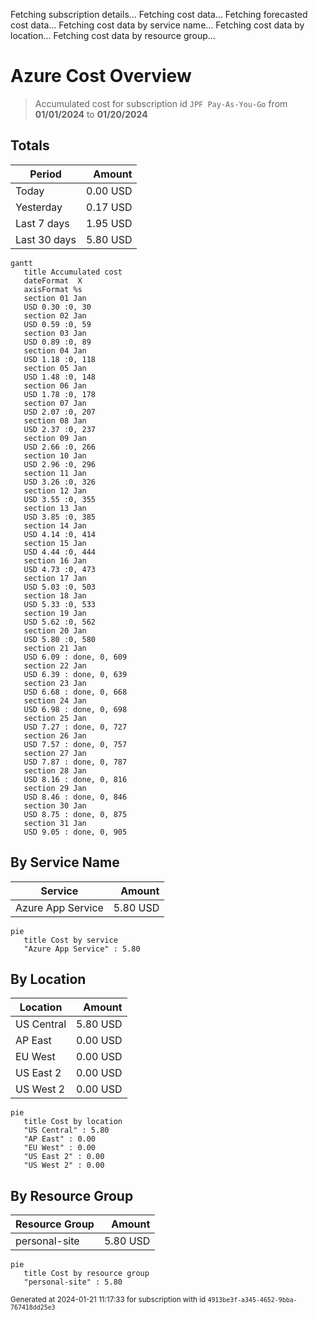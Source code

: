 Fetching subscription details...
Fetching cost data...
Fetching forecasted cost data...
Fetching cost data by service name...
Fetching cost data by location...
Fetching cost data by resource group...
# Azure Cost Overview

> Accumulated cost for subscription id `JPF Pay-As-You-Go` from **01/01/2024** to **01/20/2024**

## Totals

|Period|Amount|
|---|---:|
|Today|0.00 USD|
|Yesterday|0.17 USD|
|Last 7 days|1.95 USD|
|Last 30 days|5.80 USD|

```mermaid
gantt
   title Accumulated cost
   dateFormat  X
   axisFormat %s
   section 01 Jan
   USD 0.30 :0, 30
   section 02 Jan
   USD 0.59 :0, 59
   section 03 Jan
   USD 0.89 :0, 89
   section 04 Jan
   USD 1.18 :0, 118
   section 05 Jan
   USD 1.48 :0, 148
   section 06 Jan
   USD 1.78 :0, 178
   section 07 Jan
   USD 2.07 :0, 207
   section 08 Jan
   USD 2.37 :0, 237
   section 09 Jan
   USD 2.66 :0, 266
   section 10 Jan
   USD 2.96 :0, 296
   section 11 Jan
   USD 3.26 :0, 326
   section 12 Jan
   USD 3.55 :0, 355
   section 13 Jan
   USD 3.85 :0, 385
   section 14 Jan
   USD 4.14 :0, 414
   section 15 Jan
   USD 4.44 :0, 444
   section 16 Jan
   USD 4.73 :0, 473
   section 17 Jan
   USD 5.03 :0, 503
   section 18 Jan
   USD 5.33 :0, 533
   section 19 Jan
   USD 5.62 :0, 562
   section 20 Jan
   USD 5.80 :0, 580
   section 21 Jan
   USD 6.09 : done, 0, 609
   section 22 Jan
   USD 6.39 : done, 0, 639
   section 23 Jan
   USD 6.68 : done, 0, 668
   section 24 Jan
   USD 6.98 : done, 0, 698
   section 25 Jan
   USD 7.27 : done, 0, 727
   section 26 Jan
   USD 7.57 : done, 0, 757
   section 27 Jan
   USD 7.87 : done, 0, 787
   section 28 Jan
   USD 8.16 : done, 0, 816
   section 29 Jan
   USD 8.46 : done, 0, 846
   section 30 Jan
   USD 8.75 : done, 0, 875
   section 31 Jan
   USD 9.05 : done, 0, 905
```

## By Service Name

|Service|Amount|
|---|---:|
|Azure App Service|5.80 USD|

```mermaid
pie
   title Cost by service
   "Azure App Service" : 5.80
```

## By Location

|Location|Amount|
|---|---:|
|US Central|5.80 USD|
|AP East|0.00 USD|
|EU West|0.00 USD|
|US East 2|0.00 USD|
|US West 2|0.00 USD|

```mermaid
pie
   title Cost by location
   "US Central" : 5.80
   "AP East" : 0.00
   "EU West" : 0.00
   "US East 2" : 0.00
   "US West 2" : 0.00
```

## By Resource Group

|Resource Group|Amount|
|---|---:|
|personal-site|5.80 USD|

```mermaid
pie
   title Cost by resource group
   "personal-site" : 5.80
```

<sup>Generated at 2024-01-21 11:17:33 for subscription with id `4913be3f-a345-4652-9bba-767418dd25e3`</sup>
